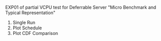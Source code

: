 EXP01 of partial VCPU test for Deferrable Server
"Micro Benchmark and Typical Representation"

1. Single Run
2. Plot Schedule
3. Plot CDF Comparison
